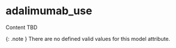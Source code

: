 # adalimumab_use
Content TBD


{: .note }
There are no defined valid values for this model attribute.
